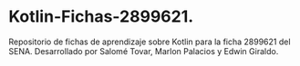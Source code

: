 # Kotlin-Fichas-2899621.
Repositorio de fichas de aprendizaje sobre Kotlin para la ficha 2899621 del SENA. Desarrollado por Salomé Tovar, Marlon Palacios y Edwin Giraldo.
